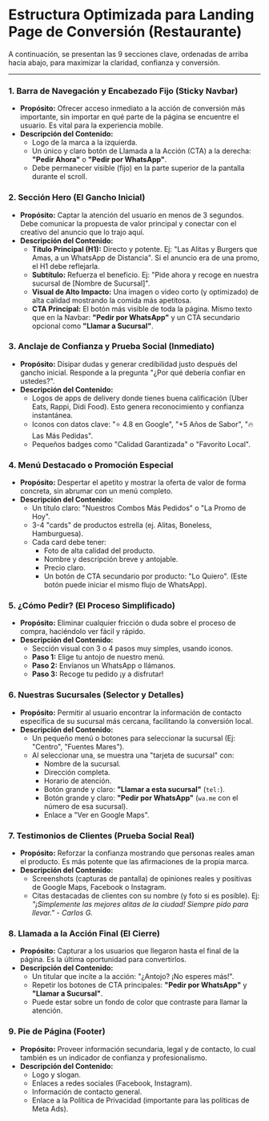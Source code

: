 # Estructura Optimizada para Landing Page de Conversión (Restaurante)

A continuación, se presentan las 9 secciones clave, ordenadas de arriba hacia abajo, para maximizar la claridad, confianza y conversión.

---

### 1. Barra de Navegación y Encabezado Fijo (Sticky Navbar)
*   **Propósito:** Ofrecer acceso inmediato a la acción de conversión más importante, sin importar en qué parte de la página se encuentre el usuario. Es vital para la experiencia mobile.
*   **Descripción del Contenido:**
    *   Logo de la marca a la izquierda.
    *   Un único y claro botón de Llamada a la Acción (CTA) a la derecha: **"Pedir Ahora"** o **"Pedir por WhatsApp"**.
    *   Debe permanecer visible (fijo) en la parte superior de la pantalla durante el scroll.

### 2. Sección Hero (El Gancho Inicial)
*   **Propósito:** Captar la atención del usuario en menos de 3 segundos. Debe comunicar la propuesta de valor principal y conectar con el creativo del anuncio que lo trajo aquí.
*   **Descripción del Contenido:**
    *   **Título Principal (H1):** Directo y potente. Ej: "Las Alitas y Burgers que Amas, a un WhatsApp de Distancia". Si el anuncio era de una promo, el H1 debe reflejarla.
    *   **Subtítulo:** Refuerza el beneficio. Ej: "Pide ahora y recoge en nuestra sucursal de [Nombre de Sucursal]".
    *   **Visual de Alto Impacto:** Una imagen o video corto (y optimizado) de alta calidad mostrando la comida más apetitosa.
    *   **CTA Principal:** El botón más visible de toda la página. Mismo texto que en la Navbar: **"Pedir por WhatsApp"** y un CTA secundario opcional como **"Llamar a Sucursal"**.

### 3. Anclaje de Confianza y Prueba Social (Inmediato)
*   **Propósito:** Disipar dudas y generar credibilidad justo después del gancho inicial. Responde a la pregunta "¿Por qué debería confiar en ustedes?".
*   **Descripción del Contenido:**
    *   Logos de apps de delivery donde tienes buena calificación (Uber Eats, Rappi, Didi Food). Esto genera reconocimiento y confianza instantánea.
    *   Iconos con datos clave: "⭐ 4.8 en Google", "+5 Años de Sabor", "🔥 Las Más Pedidas".
    *   Pequeños badges como "Calidad Garantizada" o "Favorito Local".

### 4. Menú Destacado o Promoción Especial
*   **Propósito:** Despertar el apetito y mostrar la oferta de valor de forma concreta, sin abrumar con un menú completo.
*   **Descripción del Contenido:**
    *   Un título claro: "Nuestros Combos Más Pedidos" o "La Promo de Hoy".
    *   3-4 "cards" de productos estrella (ej. Alitas, Boneless, Hamburguesa).
    *   Cada card debe tener:
        *   Foto de alta calidad del producto.
        *   Nombre y descripción breve y antojable.
        *   Precio claro.
        *   Un botón de CTA secundario por producto: "Lo Quiero". (Este botón puede iniciar el mismo flujo de WhatsApp).

### 5. ¿Cómo Pedir? (El Proceso Simplificado)
*   **Propósito:** Eliminar cualquier fricción o duda sobre el proceso de compra, haciéndolo ver fácil y rápido.
*   **Descripción del Contenido:**
    *   Sección visual con 3 o 4 pasos muy simples, usando iconos.
    *   **Paso 1:** Elige tu antojo de nuestro menú.
    *   **Paso 2:** Envíanos un WhatsApp o llámanos.
    *   **Paso 3:** Recoge tu pedido ¡y a disfrutar!

### 6. Nuestras Sucursales (Selector y Detalles)
*   **Propósito:** Permitir al usuario encontrar la información de contacto específica de su sucursal más cercana, facilitando la conversión local.
*   **Descripción del Contenido:**
    *   Un pequeño menú o botones para seleccionar la sucursal (Ej: "Centro", "Fuentes Mares").
    *   Al seleccionar una, se muestra una "tarjeta de sucursal" con:
        *   Nombre de la sucursal.
        *   Dirección completa.
        *   Horario de atención.
        *   Botón grande y claro: **"Llamar a esta sucursal"** (`tel:`).
        *   Botón grande y claro: **"Pedir por WhatsApp"** (`wa.me` con el número de esa sucursal).
        *   Enlace a "Ver en Google Maps".

### 7. Testimonios de Clientes (Prueba Social Real)
*   **Propósito:** Reforzar la confianza mostrando que personas reales aman el producto. Es más potente que las afirmaciones de la propia marca.
*   **Descripción del Contenido:**
    *   Screenshots (capturas de pantalla) de opiniones reales y positivas de Google Maps, Facebook o Instagram.
    *   Citas destacadas de clientes con su nombre (y foto si es posible). Ej: *"¡Simplemente las mejores alitas de la ciudad! Siempre pido para llevar." - Carlos G.*

### 8. Llamada a la Acción Final (El Cierre)
*   **Propósito:** Capturar a los usuarios que llegaron hasta el final de la página. Es la última oportunidad para convertirlos.
*   **Descripción del Contenido:**
    *   Un titular que incite a la acción: "¿Antojo? ¡No esperes más!".
    *   Repetir los botones de CTA principales: **"Pedir por WhatsApp"** y **"Llamar a Sucursal"**.
    *   Puede estar sobre un fondo de color que contraste para llamar la atención.

### 9. Pie de Página (Footer)
*   **Propósito:** Proveer información secundaria, legal y de contacto, lo cual también es un indicador de confianza y profesionalismo.
*   **Descripción del Contenido:**
    *   Logo y slogan.
    *   Enlaces a redes sociales (Facebook, Instagram).
    *   Información de contacto general.
    *   Enlace a la Política de Privacidad (importante para las políticas de Meta Ads).
